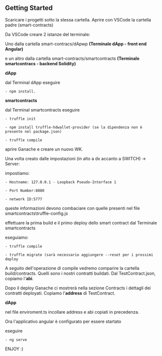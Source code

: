 ## Getting Started

Scaricare i progetti sotto la stessa cartella.
Aprire con VSCode la cartella padre (smart-contracts)										

Da VSCode creare 2 istanze del terminale:

Uno dalla cartella smart-contracs/dApwp **(Terminale dApp - front end Angular)**

e un altro dalla cartella smart-contracts/smartcontracts **(Terminale smartcontracs - backend Solidity)**

**dApp**

dal Terminal dApp eseguire

	- npm install.

**smartcontracts**

dal Terminal smartcontracts eseguire 

	- truffle init

	- npm install truffle-hdwallet-provider (se la dipendenza non è presente nel package.json)

	- truffle compile

aprire Ganache e creare un nuovo WK. 

Una volta creato dalle impostazioni (in alto a dx accanto a SWITCH) -> Server:

impostiamo:

	- Hostname: 127.0.0.1 - Loopback Pseudo-Interface 1

	- Port Number:8080

	- network ID:5777

queste informazioni devono combaciare con quelle presenti nel file smartcontracts\truffle-config.js

effettuare la prima build  e il primo deploy dello smart contract dal Terminale smartcontracts

eseguiamo:

	- truffle compile

	- truffle migrate (sarà necessario aggiungere --reset per i prossimi deploy
	
A seguito dell'operazione di compile vedremo comparire la cartella build/contracts. Quelli sono i nostri contratti buildati. 
Dal TestContract.json, copiamo l'**abi**.

Dopo il deploy Ganache ci mostrerà nella sezione Contracts i dettagli dei contratti deployati. Copiamo l'**address** di TestContract. 

**dApp**

nel file enviroment.ts incollare address e abi copiati in precedenza.

Ora l'applicativo angular è configurato per essere startato

eseguire

	- ng serve

ENJOY :)



